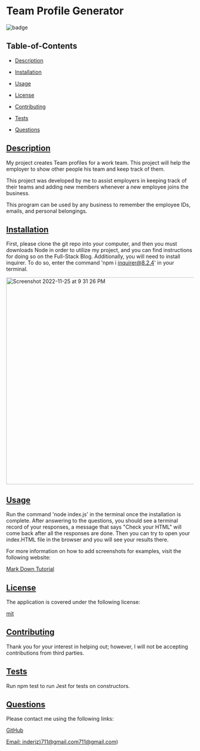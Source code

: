  # Team Profile Generator
  
  
  ![badge](https://img.shields.io/badge/license-mit-blue)
    

  ## Table-of-Contents

  * [Description](#description)
  * [Installation](#installation)
  * [Usage](#usage)
  
  * [License](#license)
    
  * [Contributing](#contributing)
  * [Tests](#tests)
  * [Questions](#questions)
  
  ## [Description](#table-of-contents)

  My project creates Team profiles for a work team. This project will help the employer to show other people his team and keep track of them.

  This project was developed by me to assist employers in keeping track of their teams and adding new members whenever a new employee joins the business.

  This program can be used by any business to remember the employee IDs, emails, and personal belongings.

  ## [Installation](#table-of-contents)

  First, please clone the git repo into your computer, and then you must downloads Node in order to utilize my project, and you can find instructions for doing so on the Full-Stack Blog. Additionally, you will need to install inquirer. To do so, enter the command 'npm i inquirer@8.2.4' in your terminal.
  
  <img width="557" alt="Screenshot 2022-11-25 at 9 31 26 PM" src="https://user-images.githubusercontent.com/112728880/204073805-1f450f1a-cf7b-452b-a2a7-d6bd65b432b5.png">

  ## [Usage](#table-of-contents)

  Run the command 'node index.js' in the terminal once the installation is complete. After answering to the questions, you should see a terminal record of your responses, a message that says "Check your HTML" will come back after all the responses are done. Then you can try to open your index.HTML file in the browser and you will see your results there.
  
  For more information on how to add screenshots for examples, visit the following website:
  
  [Mark Down Tutorial](https://agea.github.io/tutorial.md/)
  
  
  ## [License](#table-of-contents)

  The application is covered under the following license:

  
  [mit](https://choosealicense.com/licenses/mit)
    
    

  ## [Contributing](#table-of-contents)
  
  
  Thank you for your interest in helping out; however, I will not be accepting contributions from third parties.
    

  ## [Tests](#table-of-contents)

  Run npm test to run Jest for tests on constructors.

  ## [Questions](#table-of-contents)

  Please contact me using the following links:

  [GitHub](https://github.com/inderjz)

  [Email: inderjz)711@gmail.com](mailto:inderjz)711@gmail.com)
